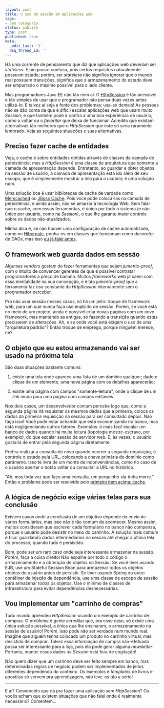 ```yaml
---
layout: post
title: O uso de sessão em aplicações web
tags:
- Sem categoria
status: publish
type: post
published: true
meta:
  _edit_last: '1'
  dsq_thread_id: ''
---
```

Há uma corrente de pensamento que diz que aplicações web deveriam ser  _stateless_. É um pouco confuso, pois certos requisitos naturalmente possuem estado; porém, ser _stateless_ não significa ignorar que o mundo real possuem transições, significa que o armazenamento do estado deve ser empurrado o máximo possível para o lado cliente.

Mas programadores Java EE não tão nem aí. O [HttpSession](http://java.sun.com/javaee/6/docs/api/javax/servlet/http/HttpSession.html) é tão acessível e tão simples de usar que o programador não pensa duas vezes antes utilizá-lo. E talvez aí seja a fonte dos problemas: usa-se demais! As pessoas não se dão conta de que é difícil escalar aplicações web que usam muito _Session_; e que também pode ir contra a uma boa experiência de usuário, como o voltar ou o _favoritar_ que deixa de funcionar. Acredito que existam alternativas tão melhores que o _HttpSession_ que este só seria raramente lembrado. Veja as seguintes situações e suas alternativas.
<!--more-->

## <a id="cache"></a> Preciso fazer cache de entidades 

Veja, o cache é sobre entidades obtidas através de classes da camada de persistência; mas a _HttpSession_ é uma classe de arquitetura que somente a camada de apresentação depende. Entretanto, ao guardar e obter objetos na sessão de usuário, a camada de apresentação está ido além de seu escopo, que é simplesmente mostrar a tela para o usuário; é uma solução ruim.

Uma solução boa é usar bibliotecas de cache de verdade como [Memcached](http://memcached.org/) ou [JBoss Cache](http://www.jboss.org/jbosscache). Pois você pode colocá-las na camada de persistência, e ainda assim, não se amarrar à tecnologia Web. Sem falar que o cache, com essas ferramentas, é único por todo o sistema (e não único por usuário, como na _Session_), o que lhe garante maior controle sobre os dados não-atualizados.

Minha dica é, se não houver uma configuração de cache automatizado, como no [Hibernate](http://www.hibernate.org/), ponha-os em classes que funcionam como _decorator_ de DAOs, mas isso [eu já falei antes](http://www.objectzilla.com.br/2009/05/02/ja-usou-memcached/).

## O framework web guarda dados em sessão


Algumas _vendors_ gostam de fazer ferramentas que sejam _jumento-proof_, com o intuito de convencer gerentes de que é possível contratar programadores a preço de banana. Muitos _frameworks_ web já saem com essa mentalidade na sua concepção, e é tão _jumento-proof_ que a ferramenta faz uso constante da _HttpSession_ internamente sem o programador perceber.

Pra não usar sessão nesses casos, só há um jeito: troque de framework web, para um que nunca faça uso implícito de sessão. Porém, se você está no meio de um projeto, ainda é possível criar novas páginas com um novo framework, mas mantendo as antigas, só fazendo a transição quando estas precisarem de alterações. Ah, e se onde você está exigem o uso de uma "arquitetura padrão"? Então troque de emprego, porque ninguém merece, né?

## O objeto que eu estou armazenando vai ser usado na próxima tela


São duas situações bastante comuns:

1. existe uma tela onde aparece uma lista de um domínio qualquer; dado o clique de um elemento, uma nova página com os detalhes aparecerão;

1. existe uma página com campos "somente-leitura", onde o clique de um _link_ muda para uma página com campos editáveis.


Nos dois casos, um desenvolvedor comum percebe logo que, como a segunda página irá requisitar os mesmos dados que a primeira, coloca os dados da primeira requisição na sessão para ser consultado depois. Não faça isso! Você pode estar achando que está economizando no banco, mas está negligenciando outros fatores. Exemplos: é mais fácil escalar um banco de dados quando há muita leitura (topologia mestre-escravo, por exemplo), do que escalar sessão de servidor web. E, às vezes, o usuário gostaria de entrar pela segunda página diretamente.

Prefira realizar a consulta de novo quando ocorrer a segunda requisição, e controle o estado pela URL, colocando a chave primária do domínio como parâmetro. Isso te livra de um monte de inconveniências, como no caso de o usuário apertar o botão voltar ou consultar a URL no histórico.

"Ah, mas toda vez que faço uma consulta, um porquinho-da-índia morre." Então o problema pode ser resolvido pelo [primeiro ítem acima: cache](#cache).

## A lógica de negócio exige várias telas para sua conclusão


Existem casos onde a conclusão de um objetivo depende do envio de vários formulários, mas isso não é tão comum de acontecer. Mesmo assim, muitos consideram que escrever cada formulário no banco não compensa, porque o usuário pode desistir no meio do caminho. A solução mais comum é ficar guardando dados intermediários na sessão até chegar a última tela do processo, quando tudo é persistido.

Bom, pode ser um raro caso onde seja interessante armazenar na sessão. Porém, faça a coisa direito! Não espalhe por todo o código o armazenamento e a obtenção de objetos na Sessão. Se você tiver usando EJB, use um Stateful Session Bean para armazenar todos os objetos obtidos do usuário antes de persistir. Se tiver usando Spring ou outro contêiner de injeção de dependência, use uma classe de escopo de sessão para armazenar todos os objetos. Use o mínimo de classes de infraestrutura para evitar dependências desnecessárias.

## Vou implementar um "carrinho de compras"

Todo mundo aprendeu _HttpSession_ usando um exemplo de carrinho de compras. O problema é gente acreditar que, pra esse caso, só existe uma única solução possível, a única que lhe ensinaram, o armazenamento na sessão de usuário! Porém, isso pode não ser verdade num mundo real. Imagine que alguém tenha colocado um produto no carrinho virtual, mas desistido de comprar. Talvez essa informação de compra não-efetuada possa ser interessante para a loja, pois ela pode gerar alguma _newsletter_. Portanto, manter esses dados na _Session_ está fora de cogitação!

Não quero dizer que um carrinho deve ser feito sempre em banco, mas determinadas regras de negócio podem ser implementados de jeitos diferentes dependendo do contexto. Os exemplos e _templates_ de livros e apostilas só servem pra aprendizagem, não leve-os tão a sério!

* * *

E aí? Convencido que dá pra fazer uma aplicação sem _HttpSession_? Ou vocês acham que existem situações que não falei onde é realmente necessário? Comentem...
